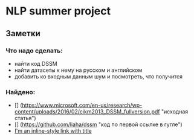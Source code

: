 # NLP summer project

## Заметки

### Что надо сделать:
- найти код DSSM
- найти датасеты к нему на русском и английском
- добавить ко входным данным шум и посмотреть, что получится

### Найдено:
- [] (https://www.microsoft.com/en-us/research/wp-content/uploads/2016/02/cikm2013_DSSM_fullversion.pdf "исходная статья")
- [] (https://github.com/liaha/dssm "код по первой ссылке в гугле")
- [I'm an inline-style link with title](https://www.google.com "Google's Homepage")
